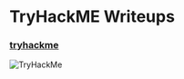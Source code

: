 # TryHackME Writeups

### [tryhackme](https://tryhackme.com)

<img src="https://tryhackme-badges.s3.amazonaws.com/grayarea.png" alt="TryHackMe">
